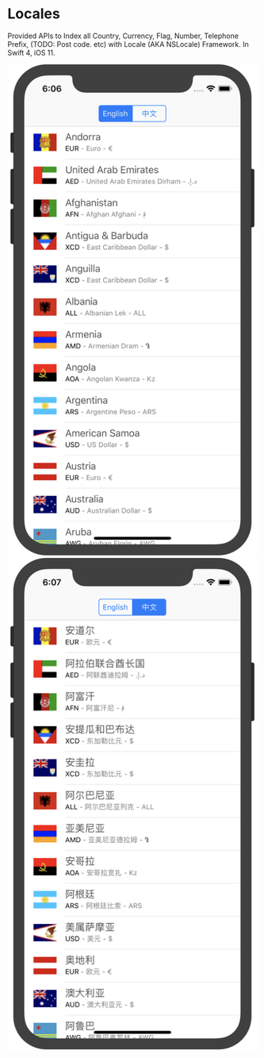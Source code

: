 # Locales
Provided APIs to Index all Country, Currency, Flag, Number, Telephone Prefix, (TODO: Post code. etc) with Locale (AKA NSLocale) Framework. In Swift 4, iOS 11.

![preview in eng](preview1.png)
![preview in chn](preview2.png)
